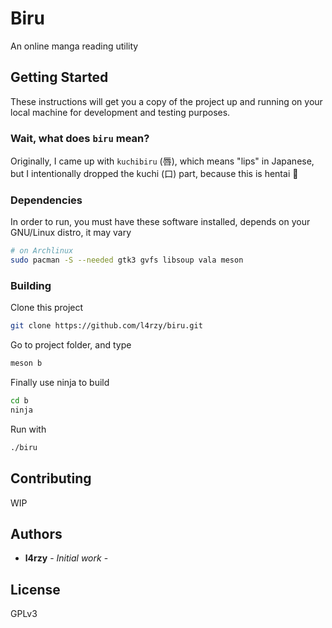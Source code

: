 # Biru

An online manga reading utility

## Getting Started

These instructions will get you a copy of the project up and running on your local machine for development and testing purposes.

### Wait, what does `biru` mean?

Originally, I came up with `kuchibiru` (唇), which means "lips" in Japanese, but I intentionally dropped the kuchi (口) part, because this is hentai 🤫

### Dependencies

In order to run, you must have these software installed, depends on your GNU/Linux distro, it may vary

```sh
# on Archlinux
sudo pacman -S --needed gtk3 gvfs libsoup vala meson
```

### Building

Clone this project

```sh
git clone https://github.com/l4rzy/biru.git
```

Go to project folder, and type

```sh
meson b
```

Finally use ninja to build

```sh
cd b
ninja
```

Run with

```sh
./biru
```

## Contributing

WIP

## Authors

* **l4rzy** - *Initial work* -

## License

GPLv3
